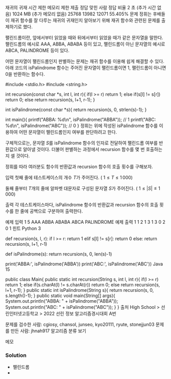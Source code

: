 재귀의 귀재
시간 제한	메모리 제한	제출	정답	맞힌 사람	정답 비율
2 초 (추가 시간 없음)	1024 MB (추가 메모리 없음)	25768	13982	12071	55.405%
문제
정휘는 후배들이 재귀 함수를 잘 다루는 재귀의 귀재인지 알아보기 위해 재귀 함수와 관련된 문제를 출제하기로 했다.

팰린드롬이란, 앞에서부터 읽었을 때와 뒤에서부터 읽었을 때가 같은 문자열을 말한다. 팰린드롬의 예시로 AAA, ABBA, ABABA 등이 있고, 팰린드롬이 아닌 문자열의 예시로 ABCA, PALINDROME 등이 있다.

어떤 문자열이 팰린드롬인지 판별하는 문제는 재귀 함수를 이용해 쉽게 해결할 수 있다. 아래 코드의 isPalindrome 함수는 주어진 문자열이 팰린드롬이면 1, 팰린드롬이 아니면 0을 반환하는 함수다.

#include <stdio.h>
#include <string.h>

int recursion(const char *s, int l, int r){
	if(l >= r) return 1;
	else if(s[l] != s[r]) return 0;
	else return recursion(s, l+1, r-1);
}

int isPalindrome(const char *s){
	return recursion(s, 0, strlen(s)-1);
}

int main(){
	printf("ABBA: %d\n", isPalindrome("ABBA")); // 1
	printf("ABC: %d\n", isPalindrome("ABC"));   // 0
}
정휘는 위에 작성된 isPalindrome 함수를 이용하여 어떤 문자열이 팰린드롬인지 여부를 판단하려고 한다.

구체적으로는, 문자열 
$S$를 isPalindrome 함수의 인자로 전달하여 팰린드롬 여부를 반환값으로 알아낼 것이다. 더불어 판별하는 과정에서 recursion 함수를 몇 번 호출하는지 셀 것이다.

정휘를 따라 여러분도 함수의 반환값과 recursion 함수의 호출 횟수를 구해보자.

입력
첫째 줄에 테스트케이스의 개수 
$T$가 주어진다. (
$1 \leq T \leq 1\,000$)

둘째 줄부터 
$T$개의 줄에 알파벳 대문자로 구성된 문자열 
$S$가 주어진다. (
$1 \leq \vert S\vert \leq 1\,000$)

출력
각 테스트케이스마다, isPalindrome 함수의 반환값과 recursion 함수의 호출 횟수를 한 줄에 공백으로 구분하여 출력한다.

예제 입력 1 
5
AAA
ABBA
ABABA
ABCA
PALINDROME
예제 출력 1 
1 2
1 3
1 3
0 2
0 1
힌트
Python 3

def recursion(s, l, r):
	if l >= r: return 1
	elif s[l] != s[r]: return 0
	else: return recursion(s, l+1, r-1)

def isPalindrome(s):
	return recursion(s, 0, len(s)-1)

print('ABBA:', isPalindrome('ABBA'))
print('ABC:', isPalindrome('ABC'))
Java 15

public class Main{
	public static int recursion(String s, int l, int r){
		if(l >= r) return 1;
		else if(s.charAt(l) != s.charAt(r)) return 0;
		else return recursion(s, l+1, r-1);
	}
	public static int isPalindrome(String s){
		return recursion(s, 0, s.length()-1);
	}
	public static void main(String[] args){
		System.out.println("ABBA: " + isPalindrome("ABBA"));
		System.out.println("ABC: " + isPalindrome("ABC"));
	}
}
출처
High School > 선린인터넷고등학교 > 2022 선린 정보 알고리즘경시대회 A번

문제를 검수한 사람: cgiosy, chansol, junseo, kyo20111, ryute, stonejjun03
문제를 만든 사람: jhnah917
알고리즘 분류
보기

메모

### Solution
- 팰린드롬
- 